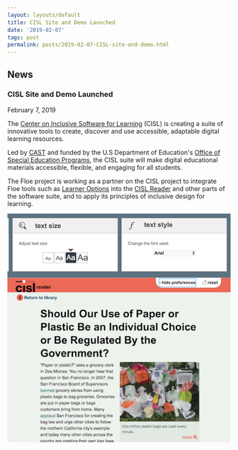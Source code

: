 ```yaml
---
layout: layouts/default
title: CISL Site and Demo Launched
date: '2019-02-07'
tags: post
permalink: posts/2019-02-07-CISL-site-and-demo.html
---
```

<article class="floe-content floe-news-item">
                <h2> News </h2>
                <!-- BEGIN markup for news item -->
                <h3>CISL Site and Demo Launched</h3>
                <time class="floe-date" datetime="2019-02-07">February 7, 2019</time>
                <p>
                    The <a href="http://cisl.cast.org/">Center on Inclusive Software for Learning</a> (CISL) is creating a suite of innovative tools to create, discover and use accessible, adaptable digital learning resources.
                </p>
                <p>
                    Led by <a href="http://www.cast.org/">CAST</a> and funded by the U.S Department of Education's <a href="https://www2.ed.gov/about/offices/list/osers/osep/">Office of Special Education Programs</a>, the CISL suite will make digital educational materials accessible, flexible, and engaging for all students.
                </p>
                <p>
                    The Floe project is working as a partner on the CISL project to integrate Floe tools such as <a href="https://build.fluidproject.org/infusion/demos/prefsFramework/">Learner Options</a> into the <a href="http://cisl-demo.cast.org/index-readium.html?pub=serp-paper-or-plastic">CISL Reader</a> and other parts of the software suite, and to apply its principles of inclusive design for learning.
                </p>
                <a href="http://cisl-demo.cast.org/index-readium.html?pub=serp-paper-or-plastic"><img src="images/CISL-reader.png" alt="Screenshot of the CISL Reader demo" /></a>
            </article>
         <!-- END markup for news item -->
